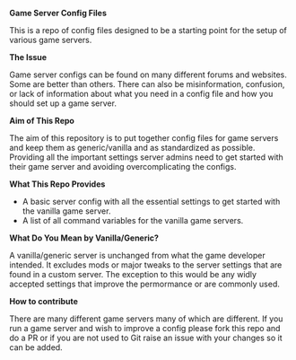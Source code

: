 **Game Server Config Files**

This is a repo of config files designed to be a starting point for the setup of various game servers.

**The Issue**

Game server configs can be found on many different forums and websites. Some are better than others. There can also be misinformation, confusion, or lack of information about what you need in a config file and how you should set up a game server.

**Aim of This Repo**

The aim of this repository is to put together config files for game servers and keep them as generic/vanilla and as standardized as possible. Providing all the important settings server admins need to get started with their game server and avoiding overcomplicating the configs.

**What This Repo Provides**

 - A basic server config with all the essential settings to get started with the vanilla game server.
 - A list of all command variables for the vanilla game servers.

**What Do You Mean by Vanilla/Generic?**

A vanilla/generic server is unchanged from what the game developer intended. It excludes mods or major tweaks to the server settings that are found in a custom server. The exception to this would be any widly accepted settings that improve the permormance or are commonly used.

**How to contribute**

There are many different game servers many of which are different. If you run a game server and wish to improve a config please fork this repo and do a PR or if you are not used to Git raise an issue with your changes so it can be added.
